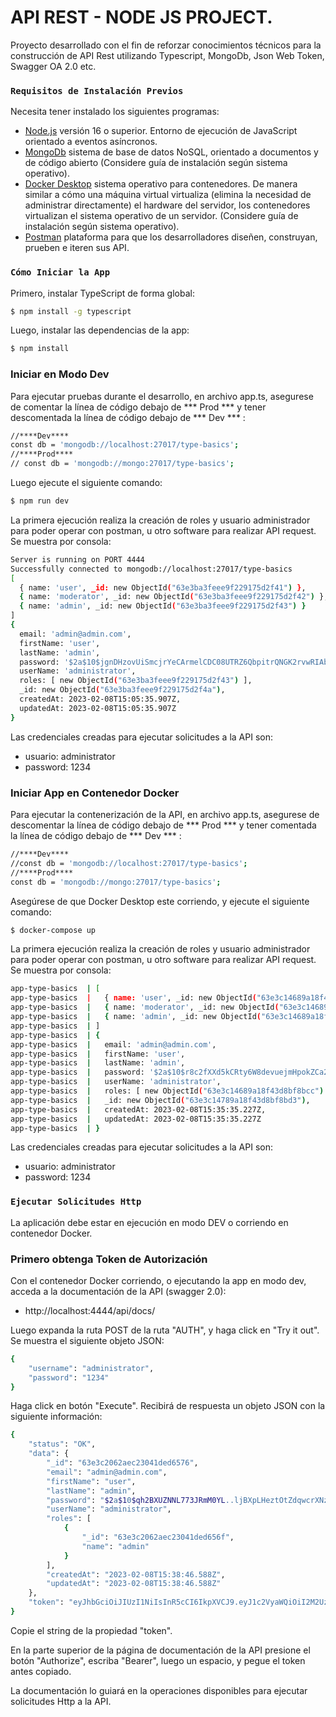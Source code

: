 # API REST - NODE JS PROJECT.

Proyecto desarrollado con el fin de reforzar conocimientos técnicos para la construcción de API Rest utilizando Typescript, MongoDb, Json Web Token, Swagger OA 2.0 etc.  

### `Requisitos de Instalación Previos`

Necesita tener instalado los siguientes programas:  

- [Node.js](https://nodejs.org/es/download/) versión 16 o superior. Entorno de ejecución de JavaScript orientado a eventos asíncronos.
- [MongoDb](https://www.mongodb.com/docs/manual/installation/)  sistema de base de datos NoSQL, orientado a documentos y de código abierto (Considere guía de instalación según sistema operativo). 
- [Docker Desktop](https://www.docker.com/products/docker-desktop/) sistema operativo para contenedores. De manera similar a cómo una máquina virtual virtualiza (elimina la necesidad de administrar directamente) el hardware del servidor, los contenedores virtualizan el sistema operativo de un servidor. (Considere guía de instalación según sistema operativo).
- [Postman](https://www.postman.com/downloads/) plataforma para que los desarrolladores diseñen, construyan, prueben e iteren sus API. 

### `Cómo Iniciar la App`

Primero, instalar TypeScript de forma global:

```bash
$ npm install -g typescript
```

Luego, instalar las dependencias de la app:

```bash
$ npm install
```

### Iniciar en Modo Dev
Para ejecutar pruebas durante el desarrollo, en archivo app.ts, asegurese de comentar la línea de código debajo de *** Prod *** y tener descomentada la línea de código debajo de *** Dev *** :

```bash
//****Dev****
const db = 'mongodb://localhost:27017/type-basics';
//****Prod****
// const db = 'mongodb://mongo:27017/type-basics';
```

Luego ejecute el siguiente comando:

```bash
$ npm run dev
```

La primera ejecución realiza la creación de roles y usuario administrador para poder operar con postman, u otro software para realizar API request. Se muestra por consola:

```bash
Server is running on PORT 4444
Successfully connected to mongodb://localhost:27017/type-basics
[
  { name: 'user', _id: new ObjectId("63e3ba3feee9f229175d2f41") },
  { name: 'moderator', _id: new ObjectId("63e3ba3feee9f229175d2f42") },
  { name: 'admin', _id: new ObjectId("63e3ba3feee9f229175d2f43") }
]
{
  email: 'admin@admin.com',
  firstName: 'user',
  lastName: 'admin',
  password: '$2a$10$jgnDHzovUiSmcjrYeCArmelCDC08UTRZ6QbpitrQNGK2rvwRIAbMK',
  userName: 'administrator',
  roles: [ new ObjectId("63e3ba3feee9f229175d2f43") ],
  _id: new ObjectId("63e3ba3feee9f229175d2f4a"),
  createdAt: 2023-02-08T15:05:35.907Z,
  updatedAt: 2023-02-08T15:05:35.907Z
}
```

Las credenciales creadas para ejecutar solicitudes a la API son:

- usuario: administrator
- password: 1234

### Iniciar App en Contenedor Docker

Para ejecutar la contenerización de la API, en archivo app.ts, asegurese de descomentar la línea de código debajo de *** Prod *** y tener comentada la línea de código debajo de *** Dev *** :

```bash
//****Dev****
//const db = 'mongodb://localhost:27017/type-basics';
//****Prod****
const db = 'mongodb://mongo:27017/type-basics';
```

Asegúrese de que Docker Desktop este corriendo, y ejecute el siguiente comando:

```bash
$ docker-compose up
```

La primera ejecución realiza la creación de roles y usuario administrador para poder operar con postman, u otro software para realizar API request. Se muestra por consola:

```bash
app-type-basics  | [
app-type-basics  |   { name: 'user', _id: new ObjectId("63e3c14689a18f43d8bf8bca") },
app-type-basics  |   { name: 'moderator', _id: new ObjectId("63e3c14689a18f43d8bf8bcb") },
app-type-basics  |   { name: 'admin', _id: new ObjectId("63e3c14689a18f43d8bf8bcc") }
app-type-basics  | ]
app-type-basics  | {
app-type-basics  |   email: 'admin@admin.com',
app-type-basics  |   firstName: 'user',
app-type-basics  |   lastName: 'admin',
app-type-basics  |   password: '$2a$10$r8c2fXXd5kCRty6W8devuejmHpokZCa2QKDYjONjygvPQ6xjyY9uG',
app-type-basics  |   userName: 'administrator',
app-type-basics  |   roles: [ new ObjectId("63e3c14689a18f43d8bf8bcc") ],
app-type-basics  |   _id: new ObjectId("63e3c14789a18f43d8bf8bd3"),
app-type-basics  |   createdAt: 2023-02-08T15:35:35.227Z,
app-type-basics  |   updatedAt: 2023-02-08T15:35:35.227Z
app-type-basics  | }
```

Las credenciales creadas para ejecutar solicitudes a la API son:

- usuario: administrator
- password: 1234

### `Ejecutar Solicitudes Http`

La aplicación debe estar en ejecución en modo DEV o corriendo en contenedor Docker.
### Primero obtenga Token de Autorización

Con el contenedor Docker corriendo, o ejecutando la app en modo dev, acceda a la documentación de la API (swagger 2.0):

- http://localhost:4444/api/docs/

Luego expanda la ruta POST de la ruta "AUTH", y haga click en "Try it out". Se muestra el siguiente objeto JSON:

```bash
{
    "username": "administrator",
    "password": "1234"
}
```

Haga click en botón "Execute". Recibirá de respuesta un objeto JSON con la siguiente información:

```bash
{
    "status": "OK",
    "data": {
        "_id": "63e3c2062aec23041ded6576",
        "email": "admin@admin.com",
        "firstName": "user",
        "lastName": "admin",
        "password": "$2a$10$qh2BXUZNNL773JRmM0YL..ljBXpLHeztOtZdqwcrXNzuAfYffUTJS",
        "userName": "administrator",
        "roles": [
            {
                "_id": "63e3c2062aec23041ded656f",
                "name": "admin"
            }
        ],
        "createdAt": "2023-02-08T15:38:46.588Z",
        "updatedAt": "2023-02-08T15:38:46.588Z"
    },
    "token": "eyJhbGciOiJIUzI1NiIsInR5cCI6IkpXVCJ9.eyJ1c2VyaWQiOiI2M2UzYzIwNjJhZWMyMzA0MWRlZDY1NzYiLCJpYXQiOjE2NzU4NzA3MzYsImV4cCI6MTY3NTg3NzkzNn0.TjcVsqavU8elykw4fVn-StZ5XcDLW7-p2WXOfJWla94"
}
```

Copie el string de la propiedad "token".

En la parte superior de la página de documentación de la API presione el botón "Authorize", escriba "Bearer", luego un espacio, y pegue el token antes copiado.

La documentación lo guiará en la operaciones disponibles para ejecutar solicitudes Http a la API.